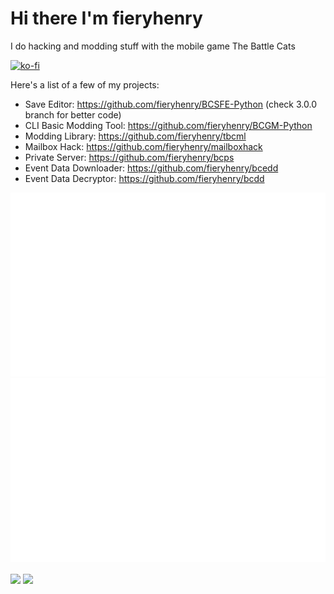# Hi there I'm fieryhenry

I do hacking and modding stuff with the mobile game The Battle Cats

[![ko-fi](https://ko-fi.com/img/githubbutton_sm.svg)](https://ko-fi.com/M4M53M4MN)


Here's a list of a few of my projects:
- Save Editor: <https://github.com/fieryhenry/BCSFE-Python> (check 3.0.0 branch for better code)
- CLI Basic Modding Tool: <https://github.com/fieryhenry/BCGM-Python>
- Modding Library: <https://github.com/fieryhenry/tbcml>
- Mailbox Hack: <https://github.com/fieryhenry/mailboxhack>
- Private Server: <https://github.com/fieryhenry/bcps>
- Event Data Downloader: <https://github.com/fieryhenry/bcedd>
- Event Data Decryptor: <https://github.com/fieryhenry/bcdd>

![](https://raw.githubusercontent.com/fieryhenry/github-stats/master/generated/overview.svg#gh-dark-mode-only)
![](https://raw.githubusercontent.com/fieryhenry/github-stats/master/generated/overview.svg#gh-light-mode-only)

<img align="center" src="https://github-readme-stats.vercel.app/api/pin/?username=fieryhenry&repo=BCSFE-Python&theme=dark&show_owner=true" />
<img align="center" src="https://github-readme-stats.vercel.app/api/wakatime?username=fieryhenry&theme=dark&layout=compact&langs_count=5" />
